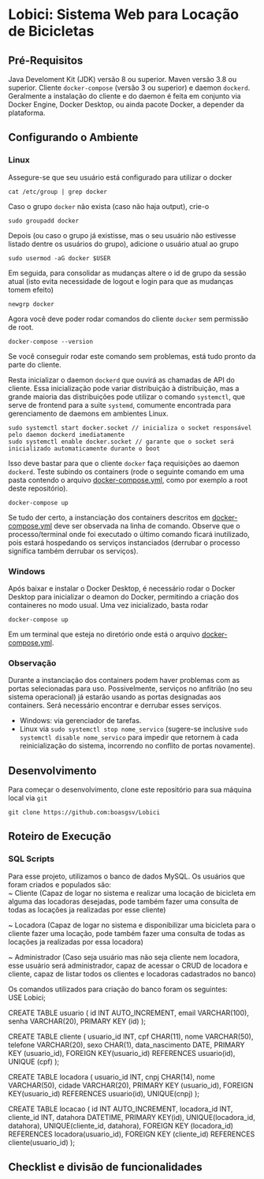 # Lobici: Sistema Web para Locação de Bicicletas

## Pré-Requisitos
Java Develoment Kit (JDK) versão 8 ou superior.
Maven versão 3.8 ou superior.
Cliente `docker-compose` (versão 3 ou superior) e daemon `dockerd`. Geralmente a instalação do cliente e do daemon é feita em conjunto via Docker Engine, Docker Desktop, ou ainda pacote Docker, a depender da plataforma.

## Configurando o Ambiente

### Linux
Assegure-se que seu usuário está configurado para utilizar o docker

    cat /etc/group | grep docker

Caso o grupo `docker` não exista (caso não haja output), crie-o

    sudo groupadd docker

Depois (ou caso o grupo já existisse, mas o seu usuário não estivesse listado dentre os usuários do grupo), adicione o usuário atual ao grupo

    sudo usermod -aG docker $USER

Em seguida, para consolidar as mudanças altere o id de grupo da sessão atual (isto evita necessidade de logout e login para que as mudanças tomem efeito)

    newgrp docker

Agora você deve poder rodar comandos do cliente `docker` sem permissão de root. 

    docker-compose --version

Se você conseguir rodar este comando sem problemas, está tudo pronto da parte do cliente.

Resta inicializar o daemon `dockerd` que ouvirá as chamadas de API do cliente. Essa inicialização pode variar distribuição à distribuição, mas a grande maioria das distribuições pode utilizar o comando `systemctl`, que serve de frontend para a suite `systemd`, comumente encontrada para gerenciamento de daemons em ambientes Linux.

    sudo systemctl start docker.socket // inicializa o socket responsável pelo daemon dockerd imediatamente
    sudo systemctl enable docker.socket // garante que o socket será inicializado automaticamente durante o boot

Isso deve bastar para que o cliente `docker` faça requisições ao daemon `dockerd`. Teste subindo os containers (rode o seguinte comando em uma pasta contendo o arquivo [docker-compose.yml](docker-compose.yml), como por exemplo a root deste repositório).

    docker-compose up

Se tudo der certo, a instanciação dos containers descritos em [docker-compose.yml](docker-compose.yml) deve ser observada na linha de comando. Observe que o processo/terminal onde foi executado o último comando ficará inutilizado, pois estará hospedando os serviços instanciados (derrubar o processo significa também derrubar os serviços).


### Windows
Após baixar e instalar o Docker Desktop, é necessário rodar o Docker Desktop para inicializar o deamon do Docker, permitindo a criação dos containeres no modo usual. Uma vez inicializado, basta rodar

    docker-compose up

Em um terminal que esteja no diretório onde está o arquivo [docker-compose.yml](docker-compose.yml).

### Observação
Durante a instanciação dos containers podem haver problemas com as portas selecionadas para uso. Possivelmente, serviços no anfitrião (no seu sistema operacional) já estarão usando as portas designadas aos containers. Será necessário encontrar e derrubar esses serviços.

- Windows: via gerenciador de tarefas.
- Linux via `sudo systemctl stop nome_servico` (sugere-se inclusive `sudo systemctl disable nome_servico` para impedir que retornem à cada reinicialização do sistema, incorrendo no conflito de portas novamente).

## Desenvolvimento

Para começar o desenvolvimento, clone este repositório para sua máquina local via `git`

    git clone https://github.com:boasgsv/Lobici

## Roteiro de Execução

### SQL Scripts
Para esse projeto, utilizamos o banco de dados MySQL. Os usuários que foram criados e populados são: <br />
~ Cliente (Capaz de logar no sistema e realizar uma locação de bicicleta em alguma das locadoras desejadas, pode também fazer uma consulta de todas as locações ja realizadas por esse cliente) <br />

~ Locadora (Capaz de logar no sistema e disponibilizar uma bicicleta para o cliente fazer uma locação, pode também fazer uma consulta de todas as locações ja realizadas por essa locadora) <br />

~ Administrador (Caso seja usuário mas não seja cliente nem locadora, esse usuário será administrador, capaz de acessar o CRUD de locadora e cliente, capaz de listar todos os clientes e locadoras cadastrados no banco) <br />

Os comandos utilizados para criação do banco foram os seguintes: <br />
USE Lobici; <br />

CREATE TABLE usuario (
    id INT AUTO_INCREMENT,
    email VARCHAR(100),
    senha VARCHAR(20),
    PRIMARY KEY (id)
);

CREATE TABLE cliente (
    usuario_id INT,
    cpf CHAR(11),
    nome VARCHAR(50),
    telefone VARCHAR(20),
    sexo CHAR(1),
    data_nascimento DATE,
    PRIMARY KEY (usuario_id),
    FOREIGN KEY(usuario_id) REFERENCES usuario(id),
    UNIQUE (cpf)
);

CREATE TABLE locadora (
    usuario_id INT,
    cnpj CHAR(14),
    nome VARCHAR(50),
    cidade VARCHAR(20),
    PRIMARY KEY (usuario_id),
    FOREIGN KEY(usuario_id) REFERENCES usuario(id),
    UNIQUE(cnpj)
);

CREATE TABLE locacao (
    id INT AUTO_INCREMENT,
    locadora_id INT,
    cliente_id INT,
    datahora DATETIME,
    PRIMARY KEY(id),
    UNIQUE(locadora_id, datahora),
    UNIQUE(cliente_id,  datahora),
    FOREIGN KEY (locadora_id) REFERENCES locadora(usuario_id),
    FOREIGN KEY (cliente_id) REFERENCES cliente(usuario_id)
);

## Checklist e divisão de funcionalidades
